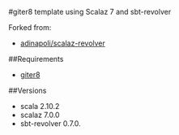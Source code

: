 #giter8 template using Scalaz 7 and sbt-revolver

Forked from:

* [adinapoli/scalaz-revolver](https://github.com/adinapoli/scalaz-revolver.g8)

##Requirements

* [giter8](https://github.com/n8han/giter8)

##Versions

* scala 2.10.2
* scalaz 7.0.0
* sbt-revolver 0.7.0.

